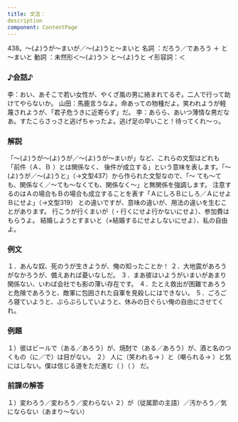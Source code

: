```yaml
---
title: 文法：
description
component: ContentPage
---
```



438。～(よ)うが～まいが／～(よ)うと～まいと
名詞 ：だろう／であろう ＋ と～まいと
動詞 ：未然形＜～(よ)う＞ と～(よ)うと
イ形容詞：＜
### ♪会話♪
李：おい、あそこで若い女性が、やくざ風の男に絡まれてるぞ。二人で行って助けてやらないか。 山田：馬鹿言うなよ。命あっての物種だよ。笑われようが軽蔑されようが、「君子危うきに近寄らず」だ。
李：あらら、あいつ薄情な男だなあ。すたこらさっさと逃げちゃったよ。逃げ足の早いこと！待ってくれ～っ。
### 解説
「～(よ)うが～(よ)うが／～(よ)うが～まいが」など、これらの文型はどれも「前件（Ａ、Ｂ ）とは関係なく、 後件が成立する」という意味を表します。「～(よ)うが／～(よ)うと」（→文型437）から作られた文型なので、「～ ても～ても、関係なく／～ても～なくても、関係なく～」と無関係を強調します。
注意するのはＡの場合もＢの場合も成立することを表す「ＡにしろＢにしろ／ＡにせよＢにせよ」（→文型319）
との違いですが、意味の違いが、用法の違いを生むことがあります。 行こうが行くまいが（・行くにせよ行かないにせよ）、参加費はもらうよ。 結婚しようとすまいと（×結婚するにせよしないにせよ）、私の自由よ。
### 例文
１．あんな奴、死のうが生きようが、俺の知ったことか！
２．大地震があろうがなかろうが、備えあれば憂いなしだ。
３．まあ彼はいようがいまいがあまり関係ない、いわば会社でも影の薄い存在です。
４．たとえ救出が困難であろうと危険であろうと、敵軍に包囲された自軍を見殺しにはできない。
５．ごろごろ寝ていようと、ぶらぶらしていようと、休みの日ぐらい俺の自由にさせてくれ。
### 例題
１）彼はビールで（ある／あろう）が、焼酎で（ある／あろう）が、酒と名のつくもの（に／で）は目がない。
２） 人に（笑われる→ ）と（嘲られる→ ）と気にはしない。僕は信じる道をただ進む（ ）（ ）
だ。    
### 前課の解答
１）変わろう／変わろう／変わらない
２）が（従属節の主語）／汚かろう／気にならない（あまり～ない）
